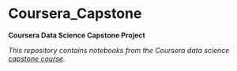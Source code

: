 # Coursera_Capstone
**Coursera Data Science Capstone Project**

_This repository contains notebooks from the Coursera data science [capstone course](https://www.coursera.org/learn/applied-data-science-capstone/home/welcome)_.
